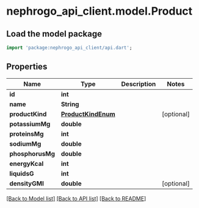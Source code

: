 # nephrogo_api_client.model.Product

## Load the model package
```dart
import 'package:nephrogo_api_client/api.dart';
```

## Properties
Name | Type | Description | Notes
------------ | ------------- | ------------- | -------------
**id** | **int** |  | 
**name** | **String** |  | 
**productKind** | [**ProductKindEnum**](ProductKindEnum.md) |  | [optional] 
**potassiumMg** | **double** |  | 
**proteinsMg** | **int** |  | 
**sodiumMg** | **double** |  | 
**phosphorusMg** | **double** |  | 
**energyKcal** | **int** |  | 
**liquidsG** | **int** |  | 
**densityGMl** | **double** |  | [optional] 

[[Back to Model list]](../README.md#documentation-for-models) [[Back to API list]](../README.md#documentation-for-api-endpoints) [[Back to README]](../README.md)


